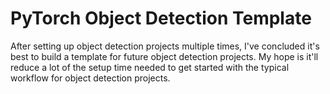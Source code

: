 # PyTorch Object Detection Template

After setting up object detection projects multiple times, I've concluded it's best to build a template for future object detection projects. My hope is it'll reduce a lot of the setup time needed to get started with the typical workflow for object detection projects.
